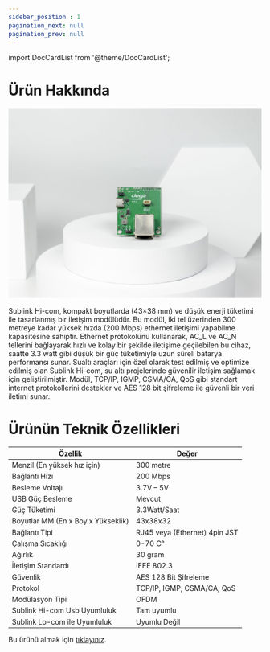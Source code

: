 ```yaml
---
sidebar_position : 1
pagination_next: null
pagination_prev: null
---
```


import DocCardList from '@theme/DocCardList';

# Ürün Hakkında



![Sublink Hi-com iletişim modülü](./image/IMG_5853-scaled.jpg)

Sublink Hi-com, kompakt boyutlarda (43×38 mm) ve düşük enerji tüketimi ile tasarlanmış bir iletişim modülüdür. Bu modül, iki tel üzerinden 300 metreye kadar yüksek hızda (200 Mbps) ethernet iletişimi yapabilme kapasitesine sahiptir. Ethernet protokolünü kullanarak, AC_L ve AC_N tellerini bağlayarak hızlı ve kolay bir şekilde iletişime geçilebilen bu cihaz, saatte 3.3 watt gibi düşük bir güç tüketimiyle uzun süreli batarya performansı sunar. Sualtı araçları için özel olarak test edilmiş ve optimize edilmiş olan Sublink Hi-com, su altı projelerinde güvenilir iletişim sağlamak için geliştirilmiştir. Modül, TCP/IP, IGMP, CSMA/CA, QoS gibi standart internet protokollerini destekler ve AES 128 bit şifreleme ile güvenli bir veri iletimi sunar.






# Ürünün Teknik Özellikleri


| Özellik                            | Değer                         |
|------------------------------------|-------------------------------|
| Menzil (En yüksek hız için)        | 300 metre                     |
| Bağlantı Hızı                      | 200 Mbps                      |
| Besleme Voltajı                    | 3.7V – 5V                     |
| USB Güç Besleme                    | Mevcut                        |
| Güç Tüketimi                       | 3.3Watt/Saat                  |
| Boyutlar MM (En x Boy x Yükseklik) | 43x38x32                      |
| Bağlantı Tipi                      | RJ45 veya (Ethernet) 4pin JST |
| Çalışma Sıcaklığı                  | 0-70 C°                       |
| Ağırlık                            | 30 gram                       |
| İletişim Standardı                 | IEEE 802.3                    |
| Güvenlik                           | AES 128 Bit Şifreleme         |
| Protokol                           | TCP/IP, IGMP, CSMA/CA, QoS    |
| Modülasyon Tipi                    | OFDM                          |
| Sublink Hi-com Usb Uyumluluk       | Tam uyumlu                    |
| Sublink Lo-com ile Uyumluluk       | Uyumlu Değil                  |


Bu ürünü almak için [tıklayınız](https://degzrobotics.com/product/sublink-hi-com-yuksek-hizli-iletisim-modulu/).  

<DocCardList />

